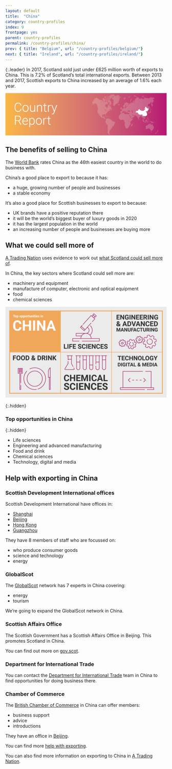 ```yaml
---
layout: default
title:  "China"
category: country-profiles
index: 9
frontpage: yes
parent: country-profiles
permalink: /country-profiles/china/
prev: { title: "Belgium", url: "/country-profiles/belgium/"}
next: { title: "Ireland", url: "/country-profiles/ireland/"}
---
```


{:.leader}
In 2017, Scotland sold just under £625 million worth of exports to China. This is 7.2% of Scotland’s total international exports. Between 2013 and 2017, Scottish exports to China increased by an average of 1.6% each year.

![An image of China outlined on a map](/assets/images/country_maps/09-China.png)

## The benefits of selling to China
The [World Bank](http://www.doingbusiness.org/en/rankings) rates China as the 46th easiest country in the world to do business with.

China’s a good place to export to because it has:

* a huge, growing number of people and businesses
* a stable economy

It’s also a good place for Scottish businesses to export to because:

* UK brands have a positive reputation there
* it will be the world’s biggest buyer of luxury goods in 2020
* it has the largest population in the world
* an increasing number of people and businesses are buying more

## What we could sell more of
[A Trading Nation](https://www.gov.scot/publications/scotland-a-trading-nation/) uses evidence to work out [what Scotland could sell more of](https://tradingnation.mygov.scot/what-we-could-sell-more-of/).

In China, the key sectors where Scotland could sell more are:

* machinery and equipment
* manufacture of computer, electronic and optical equipment
* food
* chemical sciences

![An infographic of top opportunities in China](/assets/images/country_infographics/09-China-top-opportunities.png)

{:.hidden}
### Top opportunities in China

{:.hidden}
* Life sciences
* Engineering and advanced manufacturing
* Food and drink
* Chemical sciences
* Technology, digital and media

## Help with exporting in China

### Scottish Development International offices
Scottish Development International have offices in:

* [Shanghai](https://www.sdi.co.uk/about-sdi/global-offices/asia-and-pacific/china-shanghai)
* [Beijing](https://www.sdi.co.uk/about-sdi/global-offices/asia-and-pacific/china-beijing)
* [Hong Kong](https://www.sdi.co.uk/about-sdi/global-offices/asia-and-pacific/china-hong-kong)
* [Guangzhou](https://www.sdi.co.uk/about-sdi/global-offices/asia-and-pacific/china-guangzhou)

They have 8 members of staff who are focussed on:

* who produce consumer goods
* science and technology
* energy

### GlobalScot
The [GlobalScot](https://www.globalscot.com/) network has 7 experts in China covering:

* energy
* tourism

We’re going to expand the GlobalScot network in China.

### Scottish Affairs Office
The Scottish Government has a Scottish Affairs Office in Beijing. This promotes Scotland in China.

You can find out more on [gov.scot](https://www.gov.scot/policies/international-relations/international-offices/).

### Department for International Trade
You can contact the [Department for International Trade](https://www.gov.uk/guidance/exporting-to-china) team in China to find opportunities for doing business there.

### Chamber of Commerce
The [British Chamber of Commerce](https://www.britishchamber.cn/en/) in China can offer members:

* business support
* advice
* introductions

They have an office in [Beijing](https://www.britishchamber.cn/en/contact/).

You can find more [help with exporting](https://tradingnation.mygov.scot/help-for-businesses/).

You can also find more information on exporting to China in [A Trading Nation](https://www.gov.scot/publications/scotland-a-trading-nation/).
